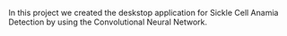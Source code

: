 In this project we created the deskstop application for Sickle Cell Anamia Detection by using the Convolutional Neural Network.
